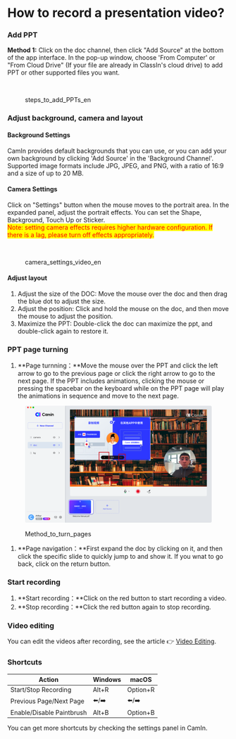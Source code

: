 # How to record a presentation video?

### Add PPT

**Method 1:** Click on the doc channel, then click "Add Source" at the bottom of the app interface. In the pop-up window, choose 'From Computer' or "From Cloud Drive" (If your file are already in ClassIn's cloud drive) to add PPT or other supported files you want.

<figure><img src="../.gitbook/assets/image (6).png" alt=""><figcaption><p>steps_to_add_PPTs_en</p></figcaption></figure>

### Adjust background, camera and layout

#### Background Settings

CamIn provides default backgrounds that you can use, or you can add your own background by clicking 'Add Source' in the 'Background Channel'. Supported image formats include JPG, JPEG, and PNG, with a ratio of 16:9 and a size of up to 20 MB.

#### Camera Settings

Click on "Settings" button when the mouse moves to the portrait area. In the expanded panel, adjust the portrait effects. You can set the Shape, Background, Touch Up or Sticker. \
<mark style="color:red;">Note: setting camera effects requires higher hardware configuration. If there is a lag, please turn off effects appropriately.</mark>

<figure><img src="../.gitbook/assets/image (13).png" alt=""><figcaption><p>camera_settings_video_en</p></figcaption></figure>

#### Adjust layout

1. Adjust the size of the DOC: Move the mouse over the doc and then drag the blue dot to adjust the size.
2. Adjust the position: Click and hold the mouse on the doc, and then move the mouse to adjust the position.
3. Maximize the PPT: Double-click the doc can maximize the ppt, and double-click again to restore it.

### PPT page turning

1. **Page turnning：**Move the mouse over the PPT and click the left arrow to go to the previous page or click the right arrow to go to the next page. If the PPT includes animations, clicking the mouse or pressing the spacebar on the keyboard while on the PPT page will play the animations in sequence and move to the next page.

<figure><img src="../.gitbook/assets/image (19).png" alt=""><figcaption><p>Method_to_turn_pages</p></figcaption></figure>

1. **Page navigation：**First expand the doc by clicking on it, and then click the specific slide to quickly jump to and show it. If you wnat to go back, click on the return button.

### Start recording

1. **Start recording：**Click on the red button to start recording a video.
2. **Stop recording：**Click the red button again to stop recording.

### Video editing

You can edit the videos after recording, see the article 👉  [Video Editing](how-to-record-a-presentation-video.md#video-editting).

### Shortcuts

| Action                    | Windows | macOS    |
| ------------------------- | ------- | -------- |
| Start/Stop Recording      | Alt+R   | Option+R |
| Previous Page/Next Page   |  ⬅️/➡️  |  ⬅️/➡️   |
| Enable/Disable Paintbrush | Alt+B   | Option+B |

You can get more shortcuts by checking the settings panel in CamIn.
